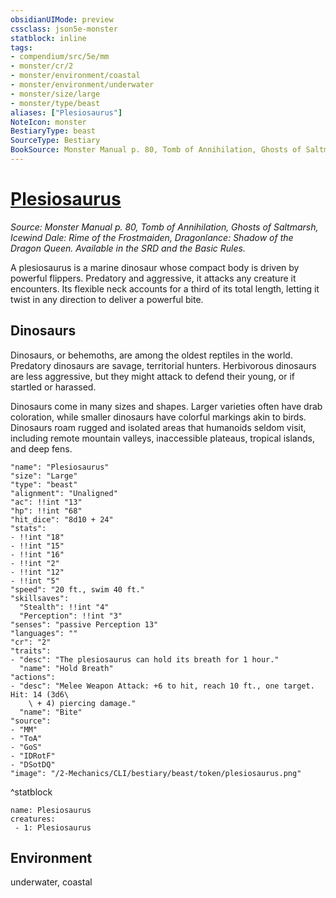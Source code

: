 ```yaml
---
obsidianUIMode: preview
cssclass: json5e-monster
statblock: inline
tags:
- compendium/src/5e/mm
- monster/cr/2
- monster/environment/coastal
- monster/environment/underwater
- monster/size/large
- monster/type/beast
aliases: ["Plesiosaurus"]
NoteIcon: monster
BestiaryType: beast
SourceType: Bestiary
BookSource: Monster Manual p. 80, Tomb of Annihilation, Ghosts of Saltmarsh, Icewind Dale: Rime of the Frostmaiden, Dragonlance: Shadow of the Dragon Queen. Available in the SRD and the Basic Rules.
---
```

# [Plesiosaurus](2-Mechanics/CLI/bestiary/beast/plesiosaurus.md)
*Source: Monster Manual p. 80, Tomb of Annihilation, Ghosts of Saltmarsh, Icewind Dale: Rime of the Frostmaiden, Dragonlance: Shadow of the Dragon Queen. Available in the SRD and the Basic Rules.*  

A plesiosaurus is a marine dinosaur whose compact body is driven by powerful flippers. Predatory and aggressive, it attacks any creature it encounters. Its flexible neck accounts for a third of its total length, letting it twist in any direction to deliver a powerful bite.

## Dinosaurs

Dinosaurs, or behemoths, are among the oldest reptiles in the world. Predatory dinosaurs are savage, territorial hunters. Herbivorous dinosaurs are less aggressive, but they might attack to defend their young, or if startled or harassed.

Dinosaurs come in many sizes and shapes. Larger varieties often have drab coloration, while smaller dinosaurs have colorful markings akin to birds. Dinosaurs roam rugged and isolated areas that humanoids seldom visit, including remote mountain valleys, inaccessible plateaus, tropical islands, and deep fens.

```statblock
"name": "Plesiosaurus"
"size": "Large"
"type": "beast"
"alignment": "Unaligned"
"ac": !!int "13"
"hp": !!int "68"
"hit_dice": "8d10 + 24"
"stats":
- !!int "18"
- !!int "15"
- !!int "16"
- !!int "2"
- !!int "12"
- !!int "5"
"speed": "20 ft., swim 40 ft."
"skillsaves":
  "Stealth": !!int "4"
  "Perception": !!int "3"
"senses": "passive Perception 13"
"languages": ""
"cr": "2"
"traits":
- "desc": "The plesiosaurus can hold its breath for 1 hour."
  "name": "Hold Breath"
"actions":
- "desc": "Melee Weapon Attack: +6 to hit, reach 10 ft., one target. Hit: 14 (3d6\
    \ + 4) piercing damage."
  "name": "Bite"
"source":
- "MM"
- "ToA"
- "GoS"
- "IDRotF"
- "DSotDQ"
"image": "/2-Mechanics/CLI/bestiary/beast/token/plesiosaurus.png"
```
^statblock

```encounter-table
name: Plesiosaurus
creatures:
 - 1: Plesiosaurus
```

## Environment

underwater, coastal